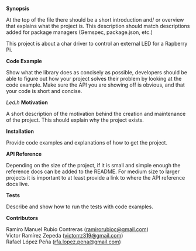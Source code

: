<b>Synopsis</b>

At the top of the file there should be a short introduction and/ or overview that explains what the project is. This description should match descriptions added for package managers (Gemspec, package.json, etc.)

This project is about a char driver to control an external LED for a Rapberry Pi.

<b>Code Example</b>

Show what the library does as concisely as possible, developers should be able to figure out how your project solves their problem by looking at the code example. Make sure the API you are showing off is obvious, and that your code is short and concise.


<i> Led.h</i>
<b>Motivation</b>

A short description of the motivation behind the creation and maintenance of the project. This should explain why the project exists.

<b>Installation</b>

Provide code examples and explanations of how to get the project.

<b>API Reference</b>

Depending on the size of the project, if it is small and simple enough the reference docs can be added to the README. For medium size to larger projects it is important to at least provide a link to where the API reference docs live.

<b>Tests</b>

Describe and show how to run the tests with code examples.

<b>Contributors</b>

Ramiro Manuel Rubio Contreras (ramirorubioc@gmail.com)</br>
Víctor Ramírez Zepeda (victorrz319@gmail.com)</br>
Rafael López Peña (rfa.lopez.pena@gmail.com)</br>
